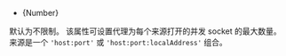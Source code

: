 <!-- YAML
added: v0.3.6
-->

* {Number}

默认为不限制。
该属性可设置代理为每个来源打开的并发 socket 的最大数量。
来源是一个 `'host:port'` 或 `'host:port:localAddress'` 组合。


